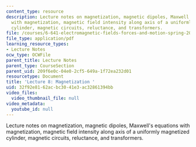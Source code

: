 ```yaml
---
content_type: resource
description: Lecture notes on magnetization, magnetic dipoles, Maxwell's equations
  with magnetization, magnetic field intensity along axis of a uniformly magnetized
  cylinder, magnetic circuits, reluctance, and transformers.
file: /courses/6-641-electromagnetic-fields-forces-and-motion-spring-2005/32f92e8162acbc3041e3ac32861394bb_lecture8.pdf
file_type: application/pdf
learning_resource_types:
- Lecture Notes
ocw_type: OCWFile
parent_title: Lecture Notes
parent_type: CourseSection
parent_uid: 209f6e0c-04e0-2cf5-649a-1f72ea232d01
resourcetype: Document
title: 'Lecture 8: Magnetization '
uid: 32f92e81-62ac-bc30-41e3-ac32861394bb
video_files:
  video_thumbnail_file: null
video_metadata:
  youtube_id: null
---
```

Lecture notes on magnetization, magnetic dipoles, Maxwell's equations with magnetization, magnetic field intensity along axis of a uniformly magnetized cylinder, magnetic circuits, reluctance, and transformers.

